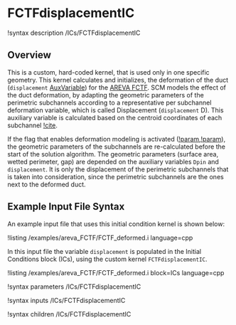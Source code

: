 # FCTFdisplacementIC

!syntax description /ICs/FCTFdisplacementIC

## Overview

<!-- -->

This is a custom, hard-coded kernel, that is used only in one specific geometry. This kernel calculates and initializes, the deformation of the duct (`displacement` [AuxVariable](https://mooseframework.inl.gov/syntax/AuxVariables/index.html)) for the [AREVA FCTF](https://www.osti.gov/servlets/purl/1346027/).
SCM models the effect of the duct deformation, by adapting the geometric parameters of the perimetric subchannels according to a representative per subchannel deformation variable,
which is called Displacement (`displacement` D). This auxiliary variable is calculated based on the centroid coordinates of each subchannel [!cite](kyriakopoulos2024validation).

If the flag that enables deformation modeling is activated ([!param](/Problem/QuadSubChannel1PhaseProblem/deformation),[!param](/Problem/TriSubChannel1PhaseProblem/deformation)), the geometric parameters of the subchannels are re-calculated before the start of the solution algorithm.
The geometric parameters (surface area, wetted perimeter, gap) are depended on the auxiliary variables `Dpin` and `displacement`. It is only the displacement of the perimetric
subchannels that is taken into consideration, since the perimetric subchannels are the ones next to the deformed duct.

## Example Input File Syntax

An example input file that uses this initial condition kernel is shown below:

!listing /examples/areva_FCTF/FCTF_deformed.i language=cpp

In this input file the variable `displacement` is populated in the Initial Conditions block (ICs), using the custom kernel `FCTFdisplacementIC`.

!listing /examples/areva_FCTF/FCTF_deformed.i block=ICs language=cpp

!syntax parameters /ICs/FCTFdisplacementIC

!syntax inputs /ICs/FCTFdisplacementIC

!syntax children /ICs/FCTFdisplacementIC
